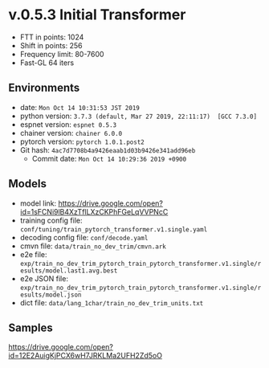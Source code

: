 # v.0.5.3 Initial Transformer

- FTT in points: 1024
- Shift in points: 256
- Frequency limit: 80-7600
- Fast-GL 64 iters

## Environments

- date: `Mon Oct 14 10:31:53 JST 2019`
- python version: `3.7.3 (default, Mar 27 2019, 22:11:17)  [GCC 7.3.0]`
- espnet version: `espnet 0.5.3`
- chainer version: `chainer 6.0.0`
- pytorch version: `pytorch 1.0.1.post2`
- Git hash: `4ac7d7708b4a9426eaab1d03b9426e341add96eb`
  - Commit date: `Mon Oct 14 10:29:36 2019 +0900`

## Models

- model link: https://drive.google.com/open?id=1sFCNi9lB4XzTflLXzCKPhFGeLqVVPNcC
- training config file: `conf/tuning/train_pytorch_transformer.v1.single.yaml`
- decoding config file: `conf/decode.yaml`
- cmvn file: `data/train_no_dev_trim/cmvn.ark`
- e2e file: `exp/train_no_dev_trim_pytorch_train_pytorch_transformer.v1.single/results/model.last1.avg.best`
- e2e JSON file: `exp/train_no_dev_trim_pytorch_train_pytorch_transformer.v1.single/results/model.json`
- dict file: `data/lang_1char/train_no_dev_trim_units.txt`

## Samples

https://drive.google.com/open?id=12E2AuigKjPCX6wH7JRKLMa2UFH2Zd5oO
